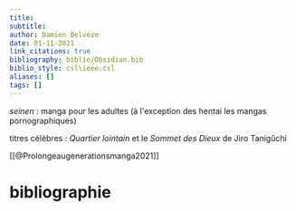 ```yaml
---
title: 
subtitle:
author: Damien Belvèze
date: 01-11-2021
link_citations: true
bibliography: biblio/Obsidian.bib
biblio_style: csl\ieee.csl
aliases: []
tags: []
---
```


*seinen* : manga pour les adultes (à l'exception des hentai les mangas pornographiques)

titres célèbres : *Quartier lointain* et le *Sommet des Dieux* de Jiro Tanigûchi

[[@Prolongeaugenerationsmanga2021]]





# bibliographie

